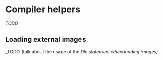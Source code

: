 # Compiler helpers

_TODO_

## Loading external images

_TODO (talk about the usage of the _file statement when loading images)_